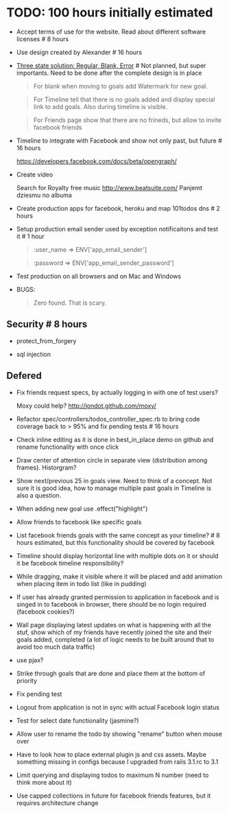 # TODO: 100 hours initially estimated

*   Accept terms of use for the website. Read about different software licenses # 8 hours

*   Use design created by Alexander # 16 hours

*   [Three state solution: Regular, Blank, Error](http://gettingreal.37signals.com/ch09_Three_State_Solution.php) # Not planned, but super importants. Need to be done after the complete design is in place
    
    >For blank when moving to  goals add Watermark for new goal.
    
    >For Timeline tell that there is no goals added and display special link to add goals. Also during timeline is visible.
    
    >For Friends page show that there are no frineds, but allow to invite facebook friends

*   Timeline to integrate with Facebook and show not only past, but future # 16 hours

    https://developers.facebook.com/docs/beta/opengraph/

*   Create video

    Search for Royalty free music
    http://www.beatsuite.com/
    Panjemt dziesmu no albuma
 
*   Create production apps for facebook, heroku and map 101todos dns # 2 hours

*   Setup production email sender used by exception notificaitons and test it # 1 hour
    
    >:user_name            => ENV['app_email_sender']
    
    >:password             => ENV['app_email_sender_password']

*   Test production on all browsers and on Mac and Windows

*   BUGS:
    
    > Zero found. That is scary.
    
## Security # 8 hours

*   protect_from_forgery

*   sql injection

## Defered

*   Fix friends request specs, by actually logging in with one of test users?
    
    Moxy could help? http://jondot.github.com/moxy/

*   Refactor spec/controllers/todos_controller_spec.rb to bring code coverage back to > 95% and fix pending tests # 16 hours 

*   Check inline editing as it is done in best_in_place demo on github and rename functionality with once click

*   Draw center of attention circle in separate view (distribution among frames). Historgram?

*   Show next/previous 25 in goals view. Need to think of a concept. Not sure it is good idea, how to manage multiple past goals in Timeline is also a question.

*   When adding new goal use .effect("highlight")

*   Allow friends to facebook like specific goals

*   List facebook friends goals with the same concept as your timeline? # 8 hours estimated, but this functionality should be covered by facebook

*   Timeline should display horizontal line with multiple dots on it or should it be facebook timeline responsibility?

*   While dragging, make it visible where it will be placed and add animation when placing item in todo list (like in pudding)

*   If user has already granted permission to application in facebook and is singed in to facebook in browser, there should be no login required (facebook cookies?)

*   Wall page displaying latest updates on what is happening with all the stuf, show which of my friends have recently joined the site and their goals added, completed (a lot of logic needs to be built around that to avoid too much data traffic)

*   use pjax?

*   Strike through goals that are done and place them at the bottom of priority

*   Fix pending test

*   Logout from application is not in sync with actual Facebook login status

*   Test for select date functionality (jasmine?)

*   Allow user to rename the todo by showing "rename" button when mouse over

*   Have to look how to place external plugin js and css assets. Maybe something missing in configs because I upgraded from rails 3.1.rc to 3.1

*   Limit querying and displaying todos to maximum N number (need to think more about it)

*   Use capped collections in future for facebook friends features, but it requires architecture change
